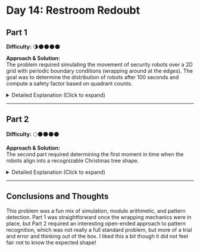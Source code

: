 # Day 14: Restroom Redoubt

## Part 1  
**Difficulty:** 🌗🌑🌑🌑🌑  

**Approach & Solution:**  
The problem required simulating the movement of security robots over a 2D grid with periodic boundary conditions (wrapping around at the edges). The goal was to determine the distribution of robots after 100 seconds and compute a safety factor based on quadrant counts.

<details>  
<summary>Detailed Explanation (Click to expand)</summary>  
Each robot starts at a given `(x, y)` position and moves with a given `(vx, vy)` velocity. The movement happens in discrete time steps, and when a robot reaches the edge of the space, it teleports to the other side.  

1. **Parsing Input:** The input is a list of robot positions and velocities. Each line follows the format `p=x,y v=dx,dy`, which is extracted into two pairs: `(x, y)` for position and `(dx, dy)` for velocity.  
2. **Updating Positions:** The position of each robot is updated every second based on its velocity. After 100 iterations, the final positions are used to count how many robots are in each quadrant of the grid.  
3. **Handling Wrapping:** Since the space is limited to `101x103` tiles, positions are computed using modulo operations to wrap around correctly.  
4. **Quadrant Count:** The space is divided into four quadrants based on the halfway point `(WIDTH/2, HEIGHT/2)`. Robots exactly on the middle lines are ignored. The count of robots in each quadrant is multiplied to get the final result.  

What is important here is not to simulate the robots, but just calculate for each multiplicating and doing the modulo operation!

</details>  

---

## Part 2  
**Difficulty:** 🌕🌑🌑🌑🌑  

**Approach & Solution:**  
The second part required determining the first moment in time when the robots align into a recognizable Christmas tree shape.

<details>  
<summary>Detailed Explanation (Click to expand)</summary>  
Unlike Part 1, which focused on movement at a fixed time step, this part required detecting a special pattern dynamically.  
It was quite unclear what could be done here, so I decided to try different approaches. First I went into checking the first elements and printing them so I could stop if I saw something different, and finally I guessed that if there is an object, the robots should be either all in different positions or quite different. So I tried printing only the groups of robots that were all non overlapping and I just found a cool chrismtas tree!
</details>  

---

## Conclusions and Thoughts  
This problem was a fun mix of simulation, modulo arithmetic, and pattern detection. Part 1 was straightforward once the wrapping mechanics were in place, but Part 2 required an interesting open-ended approach to pattern recognition, which was not really a full standard problem, but more of a trial and error and thinking out of the box. I liked this a bit though it did not feel fair not to know the expected shape!